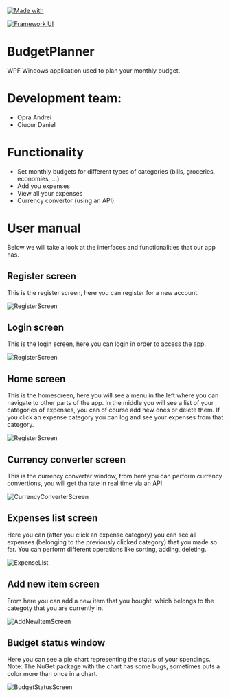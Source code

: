 [![Made with](https://img.shields.io/badge/Made%20with-.NET%20Core%205.0-blue)](https://dotnet.microsoft.com/download/dotnet/5.0)

[![Framework UI](https://img.shields.io/badge/Framework%20UI-WPF-yellow)](https://dotnet.microsoft.com/download/dotnet/3.1)


# BudgetPlanner
WPF Windows application used to plan your monthly budget.

# Development team:

* Opra Andrei
* Ciucur Daniel

# Functionality

* Set monthly budgets for different types of categories (bills, groceries, economies, ...)
* Add you expenses
* View all your expenses
* Currency convertor (using an API)


# User manual

Below we will take a look at the interfaces and functionalities that our app has.


## Register screen

This is the register screen, here you can register for a new account.


![RegisterScreen](BudgetPlanner/Documentation/UserManual/register_window.PNG)


## Login screen
This is the login screen, here you can login in order to access the app.


![RegisterScreen](BudgetPlanner/Documentation/UserManual/register_window.PNG)


## Home screen

This is the homescreen, here you will see a menu in the left where you can navigate to other parts of the app. In the middle you will see a list of your categories of expenses, you can of course add new ones or delete them. If you click an expense category you can log and see your expenses from that category.


![RegisterScreen](BudgetPlanner/Documentation/UserManual/homescreen_windows.PNG)

## Currency converter screen

This is the currency converter window, from here you can perform currency convertions, you will get tha rate in real time via an API.


![CurrencyConverterScreen](BudgetPlanner/Documentation/UserManual/currency_converter_window.PNG)


## Expenses list screen

Here you can (after you click an expense category) you can see all expenses (belonging to the previously clicked category) that you made so far. You can perform different operations like sorting, adding, deleting.


![ExpenseList](BudgetPlanner/Documentation/UserManual/expenses_list_window.PNG)


## Add new item screen

From here you can add a new item that you bought, which belongs to the categoty that you are currently in. 


![AddNewItemScreen](BudgetPlanner/Documentation/UserManual/add_new_item_window.PNG)



## Budget status window

Here you can see a pie chart representing the status of your spendings. 
Note: The NuGet package with the chart has some bugs, sometimes puts a color more than once in a chart.


![BudgetStatusScreen](BudgetPlanner/Documentation/UserManual/budget_status_window2.PNG)

